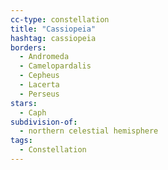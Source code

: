```yaml
---
cc-type: constellation
title: "Cassiopeia"
hashtag: cassiopeia
borders:
  - Andromeda
  - Camelopardalis
  - Cepheus
  - Lacerta
  - Perseus
stars:
  - Caph
subdivision-of:
  - northern celestial hemisphere
tags:
  - Constellation
---
```

